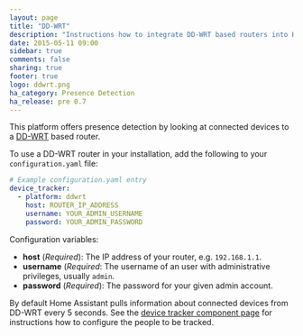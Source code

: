 ```yaml
---
layout: page
title: "DD-WRT"
description: "Instructions how to integrate DD-WRT based routers into Home Assistant."
date: 2015-05-11 09:00
sidebar: true
comments: false
sharing: true
footer: true
logo: ddwrt.png
ha_category: Presence Detection
ha_release: pre 0.7
---
```


This platform offers presence detection by looking at connected devices to a [DD-WRT](http://www.dd-wrt.com/site/index) based router.

To use a DD-WRT router in your installation, add the following to your `configuration.yaml` file:

```yaml
# Example configuration.yaml entry
device_tracker:
  - platform: ddwrt
    host: ROUTER_IP_ADDRESS
    username: YOUR_ADMIN_USERNAME
    password: YOUR_ADMIN_PASSWORD
```

Configuration variables:

- **host** (*Required*): The IP address of your router, e.g. `192.168.1.1`.
- **username** (*Required*: The username of an user with administrative privileges, usually `admin`.
- **password** (*Required*): The password for your given admin account.

By default Home Assistant pulls information about connected devices from DD-WRT every 5 seconds.
See the [device tracker component page](/components/device_tracker/) for instructions how to configure the people to be tracked.
